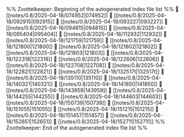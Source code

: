%% Zoottelkeeper: Beginning of the autogenerated index file list  %%
📄 [[notes/0.8/2025-04-18/074952|074952]]
📄 [[notes/0.8/2025-04-18/092915|092915]]
📄 [[notes/0.8/2025-04-18/093227|093227]]
📄 [[notes/0.8/2025-04-18/094815|094815]]
📄 [[notes/0.8/2025-04-18/095404|095404]]
📄 [[notes/0.8/2025-04-18/112932|112932]]
📄 [[notes/0.8/2025-04-18/121759|121759]]
📄 [[notes/0.8/2025-04-18/121800|121800]]
📄 [[notes/0.8/2025-04-18/121802|121802]]
📄 [[notes/0.8/2025-04-18/121803|121803]]
📄 [[notes/0.8/2025-04-18/122318|122318]]
📄 [[notes/0.8/2025-04-18/122606|122606]]
📄 [[notes/0.8/2025-04-18/122708|122708]]
📄 [[notes/0.8/2025-04-18/122821|122821]]
📄 [[notes/0.8/2025-04-18/132517t|132517t]]
📄 [[notes/0.8/2025-04-18/135110|135110]]
📄 [[notes/0.8/2025-04-18/140321|140321]]
📄 [[notes/0.8/2025-04-18/141850|141850]]
📄 [[notes/0.8/2025-04-18/143959|143959]]
📄 [[notes/0.8/2025-04-18/144255|144255]]
📄 [[notes/0.8/2025-04-18/144603|144603]]
📄 [[notes/0.8/2025-04-18/150739|150739]]
📄 [[notes/0.8/2025-04-18/151055|151055]]
📄 [[notes/0.8/2025-04-18/151215|151215]]
📄 [[notes/0.8/2025-04-18/151457|151457]]
📄 [[notes/0.8/2025-04-18/152651|152651]]
📄 [[notes/0.8/2025-04-18/152711|152711]]
%% Zoottelkeeper: End of the autogenerated index file list  %%
